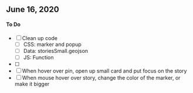 ## June 16, 2020

#### To Do
- [ ] Clean up code
    - [ ] CSS: marker and popup
    - [ ] Data: storiesSmall.geojson
    - [ ] JS: Function
- [ ] 
- [ ] When hover over pin, open up small card and put focus on the story
- [ ] When mouse hover over story, change the color of the marker, or make it bigger